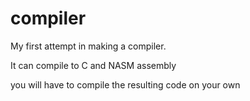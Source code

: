 # compiler
My first attempt in making a compiler.

It can compile to C and NASM assembly

you will have to compile the resulting code on your own
